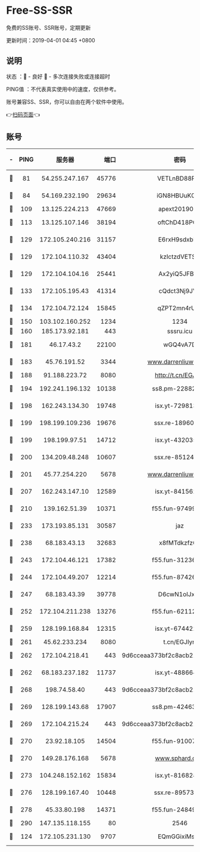 # Free-SS-SSR

免费的SS账号、SSR账号，定期更新

更新时间：2019-04-01 04:45 +0800

## 说明

状态     ：🙂 - 良好 🙁 - 多次连接失败或连接超时

PING值   ：不代表真实使用中的速度，仅供参考。

账号兼容SS、SSR，你可以自由在两个软件中使用。

👉[扫码页面](https://liesauer.github.io/Free-SS-SSR/)👈

## 账号

|-|PING|服务器|端口|密码|加密方式|区域|
|:----:|:----:|:-----:|-----:|:----:|:----:|:----:|
|🙂|81|54.255.247.167|45776|VETLnBD88Rux|aes-256-cfb|SG|
|🙂|84|54.169.232.190|29634|iGN8HBUuK073|aes-256-cfb|SG|
|🙂|109|13.125.224.213|47669|apext2019001|chacha20|KR|
|🙂|113|13.125.107.146|38194|oftChD418PCw|aes-256-cfb|KR|
|🙂|129|172.105.240.216|31157|E6rxH9sdxbD6|aes-256-cfb|JP|
|🙂|129|172.104.110.32|43404|kzIctzdVETSB|aes-256-cfb|JP|
|🙂|129|172.104.104.16|25441|Ax2yiQ5JFBT5|aes-256-cfb|JP|
|🙂|133|172.105.195.43|41314|cQdct3Nj9JVP|aes-256-cfb|JP|
|🙂|134|172.104.72.124|15845|qZPT2mn4rUFJ|aes-256-cfb|JP|
|🙂|150|103.102.160.252|1234|1234|rc4-md5|JP|
|🙂|160|185.173.92.181|443|sssru.icu|rc4-md5|RU|
|🙂|181|46.17.43.2|22100|wGQ4vA7D|aes-256-gcm|RU|
|🙂|183|45.76.191.52|3344|www.darrenliuwei.com|aes-256-cfb|JP|
|🙂|188|91.188.223.72|8080|http://t.cn/EGJIyrl|rc4-md5|RU|
|🙂|194|192.241.196.132|10138|ss8.pm-22882604|aes-256-cfb|US|
|🙂|198|162.243.134.30|19748|isx.yt-72981340|aes-256-cfb|US|
|🙂|199|198.199.109.236|19676|ssx.re-18960694|aes-256-cfb|US|
|🙂|199|198.199.97.51|14712|isx.yt-43203558|aes-256-cfb|US|
|🙂|200|134.209.48.248|10607|ssx.re-85124094|aes-256-cfb|US|
|🙂|201|45.77.254.220|5678|www.darrenliuwei.com|aes-256-cfb|SG|
|🙂|207|162.243.147.10|12589|isx.yt-84156264|aes-256-cfb|US|
|🙂|210|139.162.51.39|10371|f55.fun-97499168|aes-256-cfb|SG|
|🙂|233|173.193.85.131|30587|jaz|aes-256-cfb|US|
|🙂|238|68.183.43.13|32683|x8fMTdkzfz00|aes-256-cfb|GB|
|🙂|243|172.104.46.121|17382|f55.fun-31236609|aes-256-cfb|SG|
|🙂|244|172.104.49.207|12214|f55.fun-87426879|aes-256-cfb|SG|
|🙂|247|68.183.43.39|39778|D6cwN1oIJxeJ|aes-256-cfb|GB|
|🙂|252|172.104.211.238|13276|f55.fun-62112830|aes-256-cfb|US|
|🙂|259|128.199.168.84|12315|isx.yt-67442240|aes-256-cfb|SG|
|🙂|261|45.62.233.234|8080|t.cn/EGJIyrl|rc4-md5|CA|
|🙂|262|172.104.218.41|443|9d6cceaa373bf2c8acb22e60b6a58be6|aes-256-cfb|US|
|🙂|262|68.183.237.182|11737|isx.yt-48866493|aes-256-cfb|SG|
|🙂|268|198.74.58.40|443|9d6cceaa373bf2c8acb22e60b6a58be6|aes-256-cfb|US|
|🙂|269|128.199.143.68|17907|ss8.pm-42463996|aes-256-cfb|SG|
|🙂|269|172.104.215.24|443|9d6cceaa373bf2c8acb22e60b6a58be6|aes-256-cfb|US|
|🙂|270|23.92.18.105|14504|f55.fun-91007249|aes-256-cfb|US|
|🙂|270|149.28.176.168|5678|www.sphard.com|aes-256-cfb|AU|
|🙂|273|104.248.152.162|15834|isx.yt-81682851|aes-256-cfb|SG|
|🙂|276|128.199.167.40|10448|ssx.re-89573938|aes-256-cfb|SG|
|🙂|278|45.33.80.198|14371|f55.fun-24849539|aes-256-cfb|US|
|🙂|290|147.135.118.155|80|2546|chacha20|US|
|🙂|124|172.105.231.130|9707|EQmGGixiMszZ|aes-256-cfb|JP|

